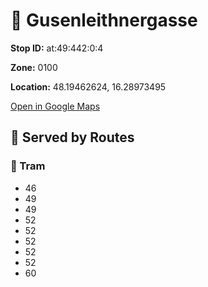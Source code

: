# 🚉 Gusenleithnergasse


**Stop ID:** at:49:442:0:4

**Zone:** 0100

**Location:** 48.19462624, 16.28973495

[Open in Google Maps](https://www.google.com/maps?q=48.19462624,16.28973495)

## 🚆 Served by Routes

### 🚊 Tram
- 46
- 49
- 49
- 52
- 52
- 52
- 52
- 52
- 60